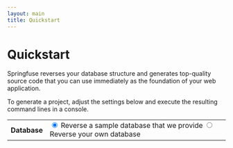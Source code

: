 ```yaml
---
layout: main
title: Quickstart
---
```


# Quickstart

Springfuse reverses your database structure and generates top-quality source code that you can use immediately as the foundation of your web application.
	
To generate a project, adjust the settings below and execute the resulting command lines in a console.

<div>
<table>
<form>
	<tbody class="green-border">
		<tr>
			<th>Database</th>
			<td>
				<input type="radio" name="archetypeArtifactId" id="archetypeArtifactId3" value="quickstart-embedded-db-with-configuration" class="updateCommand" checked="checked">
				<label for="archetypeArtifactId3" title="No need to have a database, we will create an embedded database for you, and reverse it">Reverse a sample database that we provide</label>
				<input type="radio" name="archetypeArtifactId" id="archetypeArtifactId1" value="quickstart" class="updateCommand">
				<label for="archetypeArtifactId1" title="You just need to provide some basic info so our plugin can reverse your database.  do not try this with production database, use your development database.">Reverse your own database</label>
			</td>
		</tr>
		<tr class="jdbc-properties" style="display: none">
			<th>Jdbc driver</th>
			<td>
				<table>
					<tbody>
						<tr>
							<td colspan="2">
								Which JDBC driver should springfuse plugin use to access your database ?
							</td>
						</tr>
						<tr>
							<th><label for="dbType">Database Vendor</label></th>
							<td>
								<select id="dbType" name="dbType" class="updateCommand">
									<option value="mysql">mysql</option>
									<option value="oracle">oracle</option>
									<option value="h2">h2</option>
									<option value="postgresql">postgresql</option>
									<option value="other">other</option>
								</select>
								<p id="oracle-database" style="display: none" class="important">
									<a href="/install-oracle-jdbc-driver-in-maven-repository">You must install and configure your Oracle JDBC driver first</a>
								</p>
							</td>
						</tr>
						<tr>
							<th><label for="jdbcGroupId">Maven groupId</label></th>
							<td><input type="text" name="jdbcGroupId" id="jdbcGroupId" value="" class="updateCommand"></td>
						</tr>
						<tr>
							<th><label for="jdbcArtifactId">Maven artifactId</label></th>
							<td><input type="text" name="jdbcArtifactId" id="jdbcArtifactId" value="" class="updateCommand"></td>
						</tr>
						<tr>
							<th><label for="jdbcGroupId">Version</label></th>
							<td><input type="text" name="jdbcVersion" id="jdbcVersion" value="" class="updateCommand"></td>
						</tr>
						<tr>
							<th><label for="jdbcDriver">Driver class</label></th>
							<td><input type="text" name="jdbcDriver" id="jdbcDriver" value="" class="updateCommand"></td>
						</tr>
					</tbody>
				</table>
			</td>
		</tr>
		<tr class="jdbc-properties"  style="display: none">
			<th>Jdbc connectivity</th>
			<td>
				<table>
					<tbody class="no-border">
						<tr>
							<td colspan="2">
								Please provide your database credentials so the springfuse plugin can connect to your database and reverse it.
								<p class="important">
								Do not provide here your production database credentials. You should only reverse a database used for development.
								
								These settings will be used as well in the generated project to access your database.
							</td>
						</tr>
						<tr>
							<th><label for="jdbcUrl">Url</label></th>
							<td><input type="text" name="jdbcUrl" id="jdbcUrl" value="" size="40" class="updateCommand"></td>
						</tr>
						<tr>
							<th><label for="jdbcUser">User</label></th>
							<td><input type="text" name="jdbcUser" id="jdbcUser" value="" class="updateCommand"></td>
						</tr>
						<tr>
							<th><label for="jdbcPassword">Password</label></th>
							<td><input type="text" name="jdbcPassword" id="jdbcPassword" value="" class="updateCommand"></td>
						</tr>
					</tbody>
				</table>
			</td>
		</tr>
		<tr>
			<th>Project root package</th>
			<td>
				<input type="text" id="groupId" size="40" value="com.company.project" class="required packageName updateCommand">
			</td>
		</tr>
		<tr>
			<th>Project name</th>
			<td>
				<input type="text" id="artifactId" value="myproject" class="required lettersNumbers updateCommand">
			</td>
		</tr>
		<tr>
			<th>Front end technology</th>
			<td>
				<select id="frontEnd" class="required" class="updateCommand">
					<option value="jsf2Primefaces" selected="selected">JSF2 + PrimeFaces + Spring WebFlow</option>
					<option value="springMvc">Spring MVC + JQuery</option>
					<option value="backendOnly">None, generate only the backend: JPA2 Entities, DAOs, etc.</option>
				</select>
			</td>
		</tr>
		<tr>
			<th>Http Proxy</th>
			<td>
				<input type="radio" name="proxyEnable" id="proxyEnableFalse" value="false" class="updateCommand" checked="checked"> No
				<input type="radio" name="proxyEnable" id="proxyEnableTrue" value="true" class="updateCommand"> Yes
			</td>
		</tr>
		<tr class="proxy-properties" style="display: none">
			<th>Proxy settings</th>
			<td>
				<table>
					<tbody>
						<tr>
							<td colspan="2">
								You must configure both maven (<a href="http://maven.apache.org/guides/mini/guide-proxies.html">instructions here</a>) 
								and	the springfuse maven plugin (fill the necessary fields below) to use your proxy.
							</td>
						</tr>
						<tr>
							<th><label for="proxyHost">proxy hostname</label></th>
							<td><input type="text" name="proxyHost" id="proxyHost" value="" size="40" class="updateCommand"></td>
						</tr>
						<tr>
							<th><label for="proxyPort">proxy port</label></th>
							<td><input type="text" name="proxyPort" id="proxyPort" value="8080" size="6" class="updateCommand"></td>
						</tr>
						<tr>
							<th><label for="proxyUsername">username</label></th>
							<td><input type="text" name="proxyUsername" id="proxyUsername" value="" class="updateCommand"></td>
						</tr>
						<tr>
							<th><label for="proxyPassword">password</label></th>
							<td><input type="password" name="proxyPassword" id="proxyPassword" value="" class="updateCommand"></td>
						</tr>
						<tr>
							<th><label for="proxyNtlmDomain">domain (only if your proxy uses ntlm)</label></th>
							<td><input type="text" name="proxyNtlmDomain" id="proxyNtlmDomain" value="" class="updateCommand"></td>
						</tr>
						<tr>
							<th><label for="proxyNtlmWorkstation">workstation (only if your proxy uses ntlm)</label></th>
							<td><input type="text" name="proxyNtlmWorkstation" id="proxyNtlmWorkstation" value="" class="updateCommand"></td>
						</tr>
					</tbody>
				</table>
			</td>
		</tr>
		<tr>
			<th>Advanced Configuration</th>
			<td>Once you get familiar with the generation process, 
				   you can refer to <a href="/code-generation-configuration">Code Generation Configuration</a> to control more precisely the code generation.
			</td>
		</tr>
		<tr>
			<td colspan="2">
				<h2>Maven Command to Execute</h2>
			</td>
		<tr>
			<td colspan="2">
				Once you are done, copy-paste these maven commands lines in a console:
				<textarea id="cmdLine" rows="3" cols="80" readonly="readonly" style="width:850px;height:110px" title="Cut and paste this command line to create your project"></textarea>
				<p class="open-your-browser">
					Then once all is ready you can open your browser and go to <a href="http://localhost:8080/">http://localhost:8080/</a>
				</p>
				<p class="tip">
					If the remote generation fails (error, missing entities, etc.), please <a href="/faq#question_remote_generation_failed">read this faq entry</a>.
				</p>
			</td>
		</tr>
	</tbody>
</form>
</table>
<script type="text/javascript">
	function updateDbTypeDefaultValues() {
		var dbType = $("#dbType").val();

		if (dbType == "h2") {
			$("#jdbcUrl").val("jdbc:h2:~/.h2/DBNAME");
			$("#jdbcGroupId").val("com.h2database");
			$("#jdbcArtifactId").val("h2");
			$("#jdbcDriver").val("org.h2.Driver");
			$("#jdbcVersion").val("1.2.131");
		} else if (dbType == "postgresql") {
			$("#jdbcUrl").val("jdbc:postgresql://localhost/DBNAME");
			$("#jdbcGroupId").val("postgresql");
			$("#jdbcArtifactId").val("postgresql");
			$("#jdbcDriver").val("org.postgresql.Driver");
			$("#jdbcVersion").val("8.2-504.jdbc3");
		} else if (dbType == "oracle") {
			$("#jdbcUrl").val("jdbc:oracle:thin:@localhost:1521:XE");
			$("#jdbcGroupId").val("com.oracle");
			$("#jdbcArtifactId").val("ojdbc14");
			$("#jdbcDriver").val("oracle.jdbc.driver.OracleDriver");
			$("#jdbcVersion").val("10.2.0.3");
		} else if (dbType == "mysql") {
			$("#jdbcUrl").val("jdbc:mysql://localhost/DBNAME");
			$("#jdbcGroupId").val("mysql");
			$("#jdbcArtifactId").val("mysql-connector-java");
			$("#jdbcDriver").val("com.mysql.jdbc.Driver");
			$("#jdbcVersion").val("5.1.6");
		} else {
			$("#jdbcUrl").val("");
			$("#jdbcGroupId").val("");
			$("#jdbcArtifactId").val("");
			$("#jdbcDriver").val("");
			$("#jdbcVersion").val("");
		}
		
		if (dbType == "oracle") {
			$("#oracle-database").show();
			
		} else {
			$("#oracle-database").hide();
		}
	}

	function updateCommand() {
		var groupId = $("#groupId").val();
		var artifactId = $("#artifactId").val();
		var version= $("#version").val();
		var frontEnd= $("#frontEnd").val();
		var archetypeArtifactId = $("input[name=archetypeArtifactId]:checked").val();
		var proxyEnable = $("input[name=proxyEnable]:checked").val();

		if (archetypeArtifactId == "quickstart") {
			$(".jdbc-properties").show();
		} else {
			$(".jdbc-properties").hide();
		}

		if (proxyEnable === "true") {
			$(".proxy-properties").show();
		} else {
			$(".proxy-properties").hide();
		}
		
		var cmd = 'mvn archetype:generate ';
		cmd += '-DarchetypeGroupId=com.springfuse.archetypes ';
		cmd += '-DarchetypeArtifactId=' + archetypeArtifactId + ' ';
		cmd += '-DarchetypeVersion=' + version + ' ';
		cmd += '-DgroupId=' + groupId + ' ';
		cmd += '-Dpackage=' + groupId + ' ';
		cmd += '-DartifactId=' + artifactId + ' ';
		cmd += '-Dversion=1.0.0 ';
		cmd += '-DfrontEnd=' + frontEnd + ' ';
		
		if(window.location.host.indexOf('localhost') == -1){
	    	cmd += '-DarchetypeRepository=http://maven2.springfuse.com/ ';
	    }
		if (archetypeArtifactId == "quickstart") {
			cmd += '-DjdbcGroupId=' + $("#jdbcGroupId").val() + " ";
			cmd += '-DjdbcArtifactId=' + $("#jdbcArtifactId").val() + " ";
			cmd += '-DjdbcVersion=' + $("#jdbcVersion").val() + " ";
			cmd += '-DjdbcDriver=' + $("#jdbcDriver").val() + " ";
			cmd += '-DjdbcUser=' + $("#jdbcUser").val() + " ";
			cmd += '-DjdbcPassword=' + $("#jdbcPassword").val() + " ";
			cmd += '-DjdbcUrl=' + $("#jdbcUrl").val() + " ";
			$("#cmdLine").attr("rows", "14");
		} else {
			$("#cmdLine").attr("rows", "12");
		}
		cmd += '-DinteractiveMode=false ';
		
		var proxyHost = $("#proxyHost").val();
		var proxyPort = $("#proxyPort").val();
		var proxyUsername= $("#proxyUsername").val();
		var proxyPassword= $("#proxyPassword").val();
		var proxyNtlmDomain= $("#proxyNtlmDomain").val();
		var proxyNtlmWorkstation= $("#proxyNtlmWorkstation").val();

		if (proxyEnable === "true" && proxyHost) {
			cmd += "-DproxyEnable=true ";
			cmd += "-DproxyHost=" + proxyHost + " ";
			cmd += "-DproxyPort=" + proxyPort + " ";

			if (proxyUsername) {
				cmd += "-DproxyUsername=" + proxyUsername + " ";
				cmd += "-DproxyPassword=" + proxyPassword + " ";
			}

			if (proxyNtlmDomain) {
				cmd += "-DproxyNtlmEnable=true ";
				cmd += "-DproxyNtlmDomain=" + proxyNtlmDomain + " ";
				cmd += "-DproxyNtlmWorkstation=" + proxyNtlmWorkstation + " ";
			}
		}

		cmd += "\n";
		
		cmd += 'cd ' + artifactId + '\n';
		if(window.location.host.indexOf('localhost') == 0){
			cmd += 'mvn generate-sources -Dmaven-remote-generation-plugin.generationServiceLocation=http://'+$(location).attr('host')+'/remote/generate\n';
		} else {
			cmd += 'mvn generate-sources\n';
		}
		
		cmd += 'cd ..\n';
		cmd += 'cd ' + artifactId + '-generated\n';
		if (frontEnd !== "backendOnly") {
			$(".open-your-browser").show();
			cmd += 'mvn jetty:run\n';
		} else {
			$(".open-your-browser").hide();
			cmd += 'mvn install\n';
		}
		$("#cmdLine").val(cmd);
		$(".project-name").html(artifactId);
	}
	
	$(document).ready(function() {
		$(".updateCommand").change(updateCommand);
		$("#cmdLine").click(function() {
			$(this).select();
		});
		$("#dbType").change(function() {
			updateDbTypeDefaultValues();
			updateCommand();
		});
		$("#version").change(function() {
			updateCommand();
		});
		$("#frontEnd").change(function() {
			updateCommand();
		});
		
		if(window.location.href.indexOf('archetypeArtifactId=quickstart-embedded-db-with-configuration') > 0){
			$("#archetypeArtifactId3").attr('checked', true);
		} else if (window.location.href.indexOf('archetypeArtifactId=quickstart') > 0){
			$("#archetypeArtifactId1").attr('checked', true);
		}

		updateDbTypeDefaultValues();
		updateCommand();
	});
</script>
</div>


## Requirements

* JDK 1.6
* Maven 2 at least.

<p class="tip"> 
The first time you use Springfuse or Maven you may be disappointed by the time it takes to download all the jar dependencies. Just be patient...
</p>

## How It Works

Filling the form below allows you to prepare few Maven 2 commands that ultimately run your generated project!

Let's go throw the various steps:
 
The first command creates an intermediary project able to:

* reverse your database schema, or a database example we provide
* send the reversed database schema, not the data, to our server
* wait while our server generates your project
* download the generated project from our server

Then the last maven command starts the project.

For webapp project, it deploys it locally using the embedded jetty servlet container. 

For backend only project, it runs all the unit tests.

## Eclipse 

Import in eclipse, and enjoy !

<p class="important">
Do not import the intermediary project in your IDE. Instead, import the generated project, 
its folder name ends with '-generated'.
</p>

